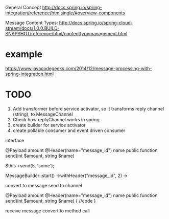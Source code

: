 General Concept
http://docs.spring.io/spring-integration/reference/htmlsingle/#overview-components

Message Content Types:
http://docs.spring.io/spring-cloud-stream/docs/1.0.0.BUILD-SNAPSHOT/reference/html/contenttypemanagement.html


# example
https://www.javacodegeeks.com/2014/12/message-processing-with-spring-integration.html

# TODO

1. Add transformer before service activator, so it transforms reply channel (string), to MessageChannel
2. Check how replyChannel works in spring
3. create builder for service activator
4. create pollable consumer and event driven consumer


interface 

@Payload amount
@Header(name="message_id") name
public function send(int $amount, string $name)

$this->send(5, 'some');

MessageBuilder::start()
    ->withHeader("message_id", 2)
    ->

convert to message
send to channel


@Payload amount
@Header(name="message_id") name
public function send(int $amount, string $name)
{
//code
}

receive message
convert to method call



